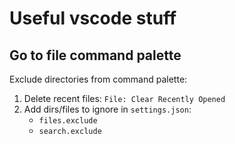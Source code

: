 # Useful vscode stuff

## Go to file command palette
Exclude directories from command palette:
1. Delete recent files: `File: Clear Recently Opened`
2. Add dirs/files to ignore in `settings.json`:
   * `files.exclude`
   * `search.exclude`
